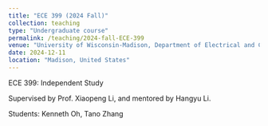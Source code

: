 ```yaml
---
title: "ECE 399 (2024 Fall)"
collection: teaching
type: "Undergraduate course"
permalink: /teaching/2024-fall-ECE-399
venue: "University of Wisconsin-Madison, Department of Electrical and Computer Engineering"
date: 2024-12-11
location: "Madison, United States"
---
```


ECE 399: Independent Study

Supervised by Prof. Xiaopeng Li, and mentored by Hangyu Li.

Students:
Kenneth Oh, Tano Zhang
